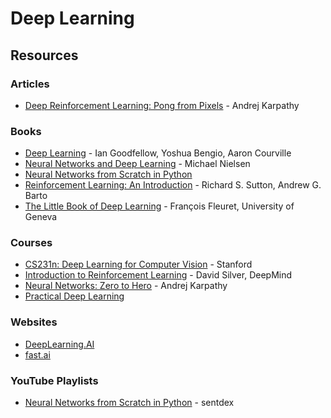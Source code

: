 # Deep Learning

## Resources

### Articles

* [Deep Reinforcement Learning: Pong from Pixels](http://karpathy.github.io/2016/05/31/rl/) - Andrej Karpathy

### Books

* [Deep Learning](https://www.deeplearningbook.org/) - Ian Goodfellow, Yoshua Bengio, Aaron Courville
* [Neural Networks and Deep Learning](http://neuralnetworksanddeeplearning.com/) - Michael Nielsen
* [Neural Networks from Scratch in Python](https://nnfs.io/)
* [Reinforcement Learning: An Introduction](http://incompleteideas.net/book/the-book-2nd.html) - Richard S. Sutton, Andrew G. Barto
* [The Little Book of Deep Learning](https://fleuret.org/public/lbdl.pdf) - François Fleuret, University of Geneva

### Courses

* [CS231n: Deep Learning for Computer Vision](http://cs231n.stanford.edu/index.html) - Stanford
* [Introduction to Reinforcement Learning](https://www.youtube.com/playlist?list=PLqYmG7hTraZDM-OYHWgPebj2MfCFzFObQ) - David Silver, DeepMind
* [Neural Networks: Zero to Hero](https://karpathy.ai/zero-to-hero.html) - Andrej Karpathy
* [Practical Deep Learning](https://course.fast.ai/)

### Websites

* [DeepLearning.AI](https://www.deeplearning.ai/)
* [fast.ai](https://www.fast.ai/)

### YouTube Playlists

* [Neural Networks from Scratch in Python](https://www.youtube.com/playlist?list=PLQVvvaa0QuDcjD5BAw2DxE6OF2tius3V3) - sentdex
